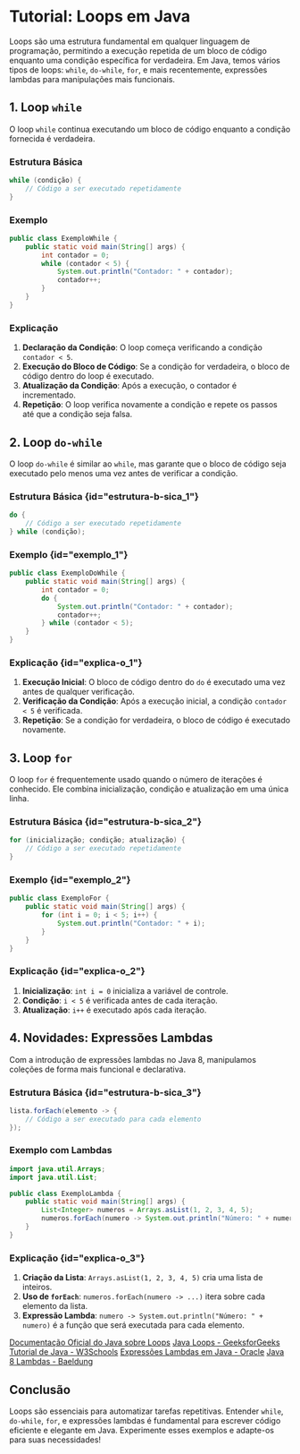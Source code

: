 
# Tutorial: Loops em Java

Loops são uma estrutura fundamental em qualquer linguagem de programação, permitindo a execução repetida de um bloco de código enquanto uma condição específica for verdadeira. Em Java, temos vários tipos de loops: `while`, `do-while`, `for`, e mais recentemente, expressões lambdas para manipulações mais funcionais.

## 1. Loop `while`

O loop `while` continua executando um bloco de código enquanto a condição fornecida é verdadeira. 

### Estrutura Básica
```java
while (condição) {
    // Código a ser executado repetidamente
}
```

### Exemplo
```java
public class ExemploWhile {
    public static void main(String[] args) {
        int contador = 0;
        while (contador < 5) {
            System.out.println("Contador: " + contador);
            contador++;
        }
    }
}
```

### Explicação
1. **Declaração da Condição**: O loop começa verificando a condição `contador < 5`.
2. **Execução do Bloco de Código**: Se a condição for verdadeira, o bloco de código dentro do loop é executado.
3. **Atualização da Condição**: Após a execução, o contador é incrementado.
4. **Repetição**: O loop verifica novamente a condição e repete os passos até que a condição seja falsa.

## 2. Loop `do-while`

O loop `do-while` é similar ao `while`, mas garante que o bloco de código seja executado pelo menos uma vez antes de verificar a condição.

### Estrutura Básica {id="estrutura-b-sica_1"}
```java
do {
    // Código a ser executado repetidamente
} while (condição);
```

### Exemplo {id="exemplo_1"}
```java
public class ExemploDoWhile {
    public static void main(String[] args) {
        int contador = 0;
        do {
            System.out.println("Contador: " + contador);
            contador++;
        } while (contador < 5);
    }
}
```

### Explicação {id="explica-o_1"}
1. **Execução Inicial**: O bloco de código dentro do `do` é executado uma vez antes de qualquer verificação.
2. **Verificação da Condição**: Após a execução inicial, a condição `contador < 5` é verificada.
3. **Repetição**: Se a condição for verdadeira, o bloco de código é executado novamente.

## 3. Loop `for`

O loop `for` é frequentemente usado quando o número de iterações é conhecido. Ele combina inicialização, condição e atualização em uma única linha.

### Estrutura Básica {id="estrutura-b-sica_2"}
```java
for (inicialização; condição; atualização) {
    // Código a ser executado repetidamente
}
```

### Exemplo {id="exemplo_2"}
```java
public class ExemploFor {
    public static void main(String[] args) {
        for (int i = 0; i < 5; i++) {
            System.out.println("Contador: " + i);
        }
    }
}
```

### Explicação {id="explica-o_2"}
1. **Inicialização**: `int i = 0` inicializa a variável de controle.
2. **Condição**: `i < 5` é verificada antes de cada iteração.
3. **Atualização**: `i++` é executado após cada iteração.

## 4. Novidades: Expressões Lambdas

Com a introdução de expressões lambdas no Java 8, manipulamos coleções de forma mais funcional e declarativa.

### Estrutura Básica {id="estrutura-b-sica_3"}
```java
lista.forEach(elemento -> {
    // Código a ser executado para cada elemento
});
```

### Exemplo com Lambdas
```java
import java.util.Arrays;
import java.util.List;

public class ExemploLambda {
    public static void main(String[] args) {
        List<Integer> numeros = Arrays.asList(1, 2, 3, 4, 5);
        numeros.forEach(numero -> System.out.println("Número: " + numero));
    }
}
```

### Explicação {id="explica-o_3"}
1. **Criação da Lista**: `Arrays.asList(1, 2, 3, 4, 5)` cria uma lista de inteiros.
2. **Uso de `forEach`**: `numeros.forEach(numero -> ...)` itera sobre cada elemento da lista.
3. **Expressão Lambda**: `numero -> System.out.println("Número: " + numero)` é a função que será executada para cada elemento.

<seealso>
<category ref="wsr">
<a href="https://docs.oracle.com/javase/tutorial/java/nutsandbolts/while.html">Documentação Oficial do Java sobre Loops</a>
<a href="https://www.geeksforgeeks.org/loops-in-java/">Java Loops - GeeksforGeeks</a>
<a href="https://www.w3schools.com/java/java_while_loop.asp">Tutorial de Java - W3Schools</a>
<a href="https://docs.oracle.com/javase/tutorial/java/javaOO/lambdaexpressions.html">Expressões Lambdas em Java - Oracle</a>
<a href="https://www.baeldung.com/java-8-lambda-expressions-tips">Java 8 Lambdas - Baeldung</a>
</category>
</seealso>

## Conclusão

Loops são essenciais para automatizar tarefas repetitivas. Entender `while`, `do-while`, `for`, e expressões lambdas é fundamental para escrever código eficiente e elegante em Java. Experimente esses exemplos e adapte-os para suas necessidades!
